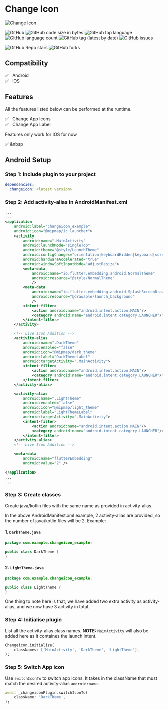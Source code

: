 # Change Icon

![Change Icon](https://github.com/bushaHQ/change_icon/assets/36260221/f7116c51-5d60-451c-bcd7-1292e265f1bb)

![GitHub](https://img.shields.io/github/license/bushaHQ/change_icon?style=plastic) ![GitHub code size in bytes](https://img.shields.io/github/languages/code-size/bushaHQ/change_icon?style=plastic) ![GitHub top language](https://img.shields.io/github/languages/top/bushaHQ/change_icon?style=plastic) ![GitHub language count](https://img.shields.io/github/languages/count/bushaHQ/change_icon?style=plastic) ![GitHub tag (latest by date)](https://img.shields.io/github/v/tag/bushaHQ/change_icon?style=plastic) ![GitHub issues](https://img.shields.io/github/issues/bushaHQ/change_icon?style=plastic) 

![GitHub Repo stars](https://img.shields.io/github/stars/bushaHQ/change_icon?style=social) ![GitHub forks](https://img.shields.io/github/forks/bushaHQ/change_icon?style=social)

##  Compatibility

✅ &nbsp; Android </br>
✅ &nbsp; iOS

## Features

All the features listed below can be performed at the runtime.

✅ &nbsp; Change App Icons </br>
✅ &nbsp; Change App Label </br>

Features only work for IOS for now

✅ &nbsp

<!-- ## Demo -->

<!-- |<img height=500 src="https://i.imgur.com/UPcyPEl.gif"/>|
|---| -->

## Android Setup

### Step 1: Include plugin to your project

```yml
dependencies:
  changeicon: <latest version>
```

### Step 2: Add activity-alias in AndroidManifest.xml

```xml
...
...
<application
    android:label="changeicon_example"
    android:icon="@mipmap/ic_launcher">
    <activity
        android:name=".MainActivity"
        android:launchMode="singleTop"
        android:theme="@style/LaunchTheme"
        android:configChanges="orientation|keyboardHidden|keyboard|screenSize|smallestScreenSize|locale|layoutDirection|fontScale|screenLayout|density|uiMode"
        android:hardwareAccelerated="true"
        android:windowSoftInputMode="adjustResize">
        <meta-data
            android:name="io.flutter.embedding.android.NormalTheme"
            android:resource="@style/NormalTheme"
            />
        <meta-data
            android:name="io.flutter.embedding.android.SplashScreenDrawable"
            android:resource="@drawable/launch_background"
            />
        <intent-filter>
            <action android:name="android.intent.action.MAIN"/>
            <category android:name="android.intent.category.LAUNCHER"/>
        </intent-filter>
    </activity>

    <!-- Live Icon Addition -->
    <activity-alias
        android:name=".DarkTheme"
        android:enabled="false"
        android:icon="@mipmap/dark_theme"
        android:label="DarkThemeLabel"
        android:targetActivity=".MainActivity">
        <intent-filter>
            <action android:name="android.intent.action.MAIN"/>
            <category android:name="android.intent.category.LAUNCHER"/>
        </intent-filter>
    </activity-alias>

    <activity-alias
        android:name=".LightTheme"
        android:enabled="false"
        android:icon="@mipmap/light_theme"
        android:label="LightThemeLabel"
        android:targetActivity=".MainActivity">
        <intent-filter>
            <action android:name="android.intent.action.MAIN"/>
            <category android:name="android.intent.category.LAUNCHER"/>
        </intent-filter>
    </activity-alias>
    <!-- Live Icon Addition -->

    <meta-data
        android:name="flutterEmbedding"
        android:value="2" />

</application>
...
...
```

### Step 3: Create classes

Create java/kotlin files with the same name as provided in activity-alias.

In the above AndroidManifest.xml example, 2 activity-alias are provided, so the number of java/kotlin files will be 2.
Example:

#### 1. `DarkTheme.java`

```java
package com.example.changeicon_example;

public class DarkTheme {
}
```

#### 2. `LightTheme.java`

```java
package com.example.changeicon_example;

public class LightTheme {
}
```

One thing to note here is that, we have added two extra activity as activity-alias, and we now have 3 activity in total.

### Step 4: Initialise plugin

List all the activity-alias class names. 
**NOTE:** `MainActivity` will also be added here as it containes the launch intent.

```dart
Changeicon.initialize(
    classNames: ['MainActivity', 'DarkTheme', 'LightTheme'],
);
```

### Step 5: Switch App icon

Use `switchIconTo` to switch app icons. It takes in the className that must match the desired activity-alias `android:name`.

```dart
await _changeiconPlugin.switchIconTo(
    className: 'DarkTheme',
);
```
